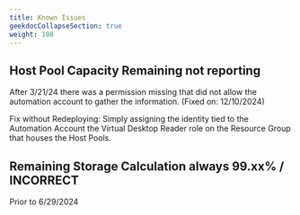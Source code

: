 ```yaml
---
title: Known Issues
geekdocCollapseSection: true
weight: 100
---
```


## Host Pool Capacity Remaining not reporting
After 3/21/24 there was a permission missing that did not allow the automation account to gather the information.
(Fixed on: 12/10/2024)

Fix without Redeploying:
Simply assigning the identity tied to the Automation Account the Virtual Desktop Reader role on the Resource Group that houses the Host Pools.

## Remaining Storage Calculation always 99.xx% / INCORRECT
Prior to 6/29/2024

